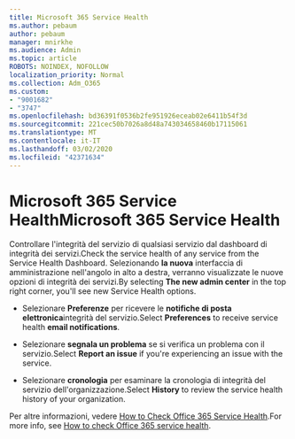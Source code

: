 ```yaml
---
title: Microsoft 365 Service Health
ms.author: pebaum
author: pebaum
manager: mnirkhe
ms.audience: Admin
ms.topic: article
ROBOTS: NOINDEX, NOFOLLOW
localization_priority: Normal
ms.collection: Adm_O365
ms.custom:
- "9001682"
- "3747"
ms.openlocfilehash: bd36391f0536b2fe951926eceab02e6411b54f3d
ms.sourcegitcommit: 221cec50b7026a8d48a743034658460b17115061
ms.translationtype: MT
ms.contentlocale: it-IT
ms.lasthandoff: 03/02/2020
ms.locfileid: "42371634"
---
```

# <a name="microsoft-365-service-health"></a><span data-ttu-id="c7a71-102">Microsoft 365 Service Health</span><span class="sxs-lookup"><span data-stu-id="c7a71-102">Microsoft 365 Service Health</span></span>


<span data-ttu-id="c7a71-103">Controllare l'integrità del servizio di qualsiasi servizio dal dashboard di integrità dei servizi.</span><span class="sxs-lookup"><span data-stu-id="c7a71-103">Check the service health of any service from the Service Health Dashboard.</span></span> <span data-ttu-id="c7a71-104">Selezionando **la nuova** interfaccia di amministrazione nell'angolo in alto a destra, verranno visualizzate le nuove opzioni di integrità dei servizi.</span><span class="sxs-lookup"><span data-stu-id="c7a71-104">By selecting **The new admin center** in the top right corner, you'll see new Service Health options.</span></span>

- <span data-ttu-id="c7a71-105">Selezionare **Preferenze** per ricevere le **notifiche di posta elettronica**integrità del servizio.</span><span class="sxs-lookup"><span data-stu-id="c7a71-105">Select **Preferences** to receive service health **email notifications**.</span></span>

- <span data-ttu-id="c7a71-106">Selezionare **segnala un problema** se si verifica un problema con il servizio.</span><span class="sxs-lookup"><span data-stu-id="c7a71-106">Select **Report an issue** if you're experiencing an issue with the service.</span></span>

- <span data-ttu-id="c7a71-107">Selezionare **cronologia** per esaminare la cronologia di integrità del servizio dell'organizzazione.</span><span class="sxs-lookup"><span data-stu-id="c7a71-107">Select **History** to review the service health history of your organization.</span></span> 

<span data-ttu-id="c7a71-108">Per altre informazioni, vedere [How to Check Office 365 Service Health](https://docs.microsoft.com/en-us/office365/enterprise/view-service-health).</span><span class="sxs-lookup"><span data-stu-id="c7a71-108">For more info, see [How to check Office 365 service health](https://docs.microsoft.com/en-us/office365/enterprise/view-service-health).</span></span> 